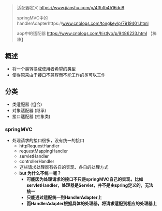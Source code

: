 >  适配器定义 https://www.jianshu.com/p/43bfb4516dd8
>
> springMVC中的handlerAdapterhttps://www.cnblogs.com/tongkey/p/7919401.html
>
> aop中的适配器 https://www.cnblogs.com/histlyb/p/9486233.html 【棒棒】

## 概述

- 将一个类转换成使用者希望的类型
- 使得原来由于接口不兼容而不能工作的类可以工作

## 分类

- 类适配器 (组合)
- 对象适配器 (继承)
- 接口适配器 (抽象类)



### springMVC

- 处理请求的接口很多，没有统一的接口
  - httpRequestHandler
  - requestMappingHandler
  - servletHandler
  - controllerHandler
  - 这些请求处理器有各自的实现，各自的处理方式
  - **but 为什么不统一呢？**
    - **可能因为处理请求的接口不只是springMVC自己的实现，比如servletHandler，处理器是Servlet，并不是由spring定义的，无法统一**
    - **只能通过适配统一到HandlerAdapter上**
    - **而HandlerAdapter根据具体的处理器，将请求适配到相应的处理器上**




